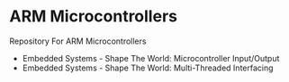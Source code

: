 # ARM Microcontrollers
Repository For ARM Microcontrollers

* Embedded Systems - Shape The World: Microcontroller Input/Output
* Embedded Systems - Shape The World: Multi-Threaded Interfacing
